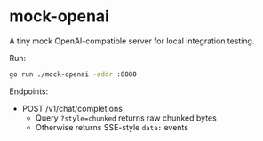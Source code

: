# mock-openai

A tiny mock OpenAI-compatible server for local integration testing.

Run:

```sh
go run ./mock-openai -addr :8080
```

Endpoints:
- POST /v1/chat/completions
  - Query `?style=chunked` returns raw chunked bytes
  - Otherwise returns SSE-style `data:` events
